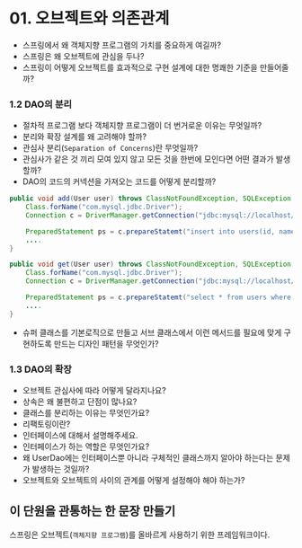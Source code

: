 # 01. 오브젝트와 의존관계

- 스프링에서 왜 객체지향 프로그램의 가치를 중요하게 여길까?
- 스프링은 왜 오브젝트에 관심을 두나?
- 스프링이 어떻게 오브젝트를 효과적으로 구현 설계에 대한 명쾌한 기준을 만들어줄까?

### 1.2 DAO의 분리
- 절차적 프로그램 보다 객체지향 프로그램이 더 번거로운 이유는 무엇일까?
- 분리와 확장 설계를 왜 고려해야 할까?
- 관심사 분리(`Separation of Concerns`)란 무엇일까?
- 관심사가 같은 것 끼리 모여 있지 않고 모든 것을 한번에 모인다면 어떤 결과가 발생할까?
- DAO의 코드의 커넥션을 가져오는 코드를 어떻게 분리할까?
```java
public void add(User user) throws ClassNotFoundException, SQLException {
    Class.forName("com.mysql.jdbc.Driver");
    Connection c = DriverManager.getConnection("jdbc:mysql://localhost/springbook", "spring", "book");

    PreparedStatement ps = c.prepareStatemt("insert into users(id, name, password) values(?,?,?)");
    ....
}

public void get(User user) throws ClassNotFoundException, SQLException {
    Class.forName("com.mysql.jdbc.Driver");
    Connection c = DriverManager.getConnection("jdbc:mysql://localhost/springbook", "spring", "book");

    PreparedStatement ps = c.prepareStatemt("select * from users where = id =?");
    ....
}

```
- 슈퍼 클래스를 기본로직으로 만들고 서브 클래스에서 이런 메서드를 필요에 맞게 구현하도록 만드는 디자인 패턴을 무엇인가?

### 1.3 DAO의 확장
- 오브젝트 관심사에 따라 어떻게 달라지나요?
- 상속은 왜 불편하고 단점이 많나요?
- 클래스를 분리하는 이유는 무엇인가요?
- 리팩토링이란?
- 인터페이스에 대해서 설명해주세요.
- 인터페이스가 하는 역할은 무엇인가요?
- 왜 UserDao에는 인터페이스뿐 아니라 구체적인 클래스까지 알아야 하는다는 문제가 발생하는 것일까?
- 오브젝트와 오브젝트의 사이의 관계를 어떻게 설정해야 해야 하는가?

## 이 단원을 관통하는 한 문장 만들기
스프링은 오브젝트(`객체지향 프로그램`)를 올바르게 사용하기 위한 프레임워크이다.
